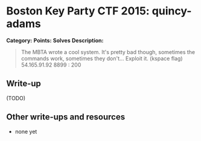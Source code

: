 # Boston Key Party CTF 2015: quincy-adams

**Category:** 
**Points:** 
**Solves** 
**Description:**

> The MBTA wrote a cool system. It's pretty bad though, sometimes the commands work, sometimes they don't... Exploit it. (kspace flag) 54.165.91.92 8899 : 200

## Write-up

(TODO)

## Other write-ups and resources

* none yet